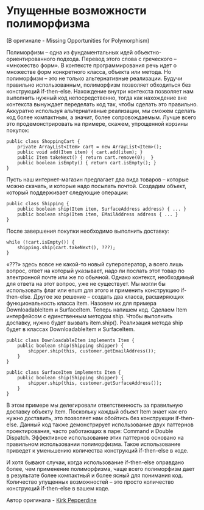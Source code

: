 # Упущенные возможности полиморфизма
(В оригинале - Missing Opportunities for Polymorphism)

Полиморфизм – одна из фундаментальных идей объектно-ориентированного подхода. Перевод этого слова с греческого – «множество форм». В контексте программирования речь идет о множестве форм конкретного класса, объекта или метода. Но полиморфизм – это не только альтернативные реализации. Будучи правильно использованным, полиморфизм позволяет обходиться без конструкций if-then-else. Нахождение внутри контекста позволяет нам выполнить нужный код непосредственно, тогда как нахождение вне контекста вынуждает переделать код так, чтобы сделать это правильно. Аккуратно используя альтернативные реализации, мы сможем сделать код более компактным, а значит, более сопровождаемым. Лучше всего это продемонстрировать на примере, скажем, упрощенной корзины покупок:

```
public class ShoppingCart {
    private ArrayList<Item> cart = new ArrayList<Item>();
    public void add(Item item) { cart.add(item); }
    public Item takeNext() { return cart.remove(0);  }
    public boolean isEmpty() { return cart.isEmpty(); }
}
```

Пусть наш интернет-магазин предлагает два вида товаров – которые можно скачать, и которые надо посылать почтой. Создадим объект, который поддерживает следующие операции:

```
public class Shipping {
    public boolean ship(Item item, SurfaceAddress address) { ... }
    public boolean ship(Item item, EMailAddress address { ... }
}
```

После завершения покупки необходимо выполнить доставку:

```
while (!cart.isEmpty()) {
    shipping.ship(cart.takeNext(), ???);
}
```

«???» здесь вовсе не какой-то новый супероператор, а всего лишь вопрос, ответ на который указывает, надо ли послать этот товар по электронной почте или же по обычной. Однако контекст, необходимый для ответа на этот вопрос, уже не существует. Мы могли бы использовать флаг или enum для этого и применить конструкцию if-then-else. Другое же решение – создать два класса, расширяющих функциональность класса item. Назовем их для примера DownloadableItem и SurfaceItem. Теперь напишем код. Сделаем Item интерфейсом с единственным методом ship. Чтобы выполнить доставку, нужно будет вызвать item.ship(). Реализация метода ship будет в классах DownloadableItem и SurfaceItem.

```
public class DownloadableItem implements Item {
    public boolean ship(Shipping shipper) {
        shipper.ship(this, customer.getEmailAddress());
    }
}

public class SurfaceItem implements Item {
    public boolean ship(Shipping shipper) {
        shipper.ship(this, customer.getSurfaceAddress());
    }
}
```

В этом примере мы делегировали ответственность за правильную доставку объекту Item. Поскольку каждый объект Item знает как его нужно доставить, это позволяет нам обойтись без конструкции if-then-else. Данный код также демонстрирует использование двух паттернов проектирования, часто работающих в паре: Command и Double Dispatch. Эффективное использование этих паттернов основано на правильном использовании полиморфизма. Такое использование приведет к уменьшению количества конструкций if-then-else в коде.

И хотя бывают случаи, когда использование if-then-else оправдано более, чем применение полиморфизма, чаще всего полиморфизм дает в результате более компактный и более ясный для понимания код. Количество упущенных возможностей – это просто количество конструкций if-then-else в вашем коде.

Автор оригинала - [Kirk Pepperdine](http://programmer.97things.oreilly.com/wiki/index.php/Kirk_Pepperdine)
